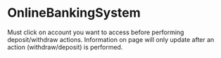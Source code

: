 # OnlineBankingSystem
Must click on account you want to access before performing deposit/withdraw actions.  Information on page will only update after an action (withdraw/deposit) is performed.
